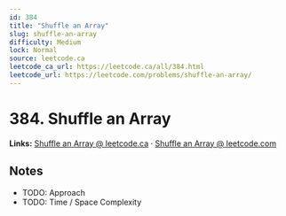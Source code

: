 ```yaml
--- 
id: 384
title: "Shuffle an Array"
slug: shuffle-an-array
difficulty: Medium
lock: Normal
source: leetcode.ca
leetcode_ca_url: https://leetcode.ca/all/384.html
leetcode_url: https://leetcode.com/problems/shuffle-an-array/
---
```


# 384. Shuffle an Array

**Links:** [Shuffle an Array @ leetcode.ca](https://leetcode.ca/all/384.html) · [Shuffle an Array @ leetcode.com](https://leetcode.com/problems/shuffle-an-array/)

## Notes
- TODO: Approach
- TODO: Time / Space Complexity
